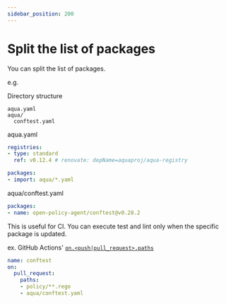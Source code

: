 ```yaml
---
sidebar_position: 200
---
```


# Split the list of packages

You can split the list of packages.

e.g.

Directory structure

```
aqua.yaml
aqua/
  conftest.yaml
```

aqua.yaml

```yaml
registries:
- type: standard
  ref: v0.12.4 # renovate: depName=aquaproj/aqua-registry

packages:
- import: aqua/*.yaml
```

aqua/conftest.yaml

```yaml
packages:
- name: open-policy-agent/conftest@v0.28.2
```

This is useful for CI.
You can execute test and lint only when the specific package is updated.

ex. GitHub Actions' [`on.<push|pull_request>.paths`](https://docs.github.com/en/actions/learn-github-actions/workflow-syntax-for-github-actions#onpushpull_requestpaths)

```yaml
name: conftest
on:
  pull_request:
    paths:
    - policy/**.rego
    - aqua/conftest.yaml
```

